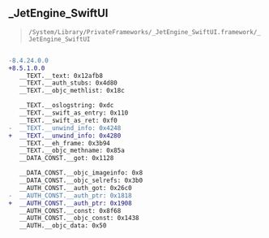 ## _JetEngine_SwiftUI

> `/System/Library/PrivateFrameworks/_JetEngine_SwiftUI.framework/_JetEngine_SwiftUI`

```diff

-8.4.24.0.0
+8.5.1.0.0
   __TEXT.__text: 0x12afb8
   __TEXT.__auth_stubs: 0x4d80
   __TEXT.__objc_methlist: 0x18c

   __TEXT.__oslogstring: 0xdc
   __TEXT.__swift_as_entry: 0x110
   __TEXT.__swift_as_ret: 0xf0
-  __TEXT.__unwind_info: 0x4248
+  __TEXT.__unwind_info: 0x4280
   __TEXT.__eh_frame: 0x3b94
   __TEXT.__objc_methname: 0x85a
   __DATA_CONST.__got: 0x1128

   __DATA_CONST.__objc_imageinfo: 0x8
   __DATA_CONST.__objc_selrefs: 0x3b0
   __AUTH_CONST.__auth_got: 0x26c0
-  __AUTH_CONST.__auth_ptr: 0x1818
+  __AUTH_CONST.__auth_ptr: 0x1908
   __AUTH_CONST.__const: 0x8f68
   __AUTH_CONST.__objc_const: 0x1438
   __AUTH.__objc_data: 0x50

```
